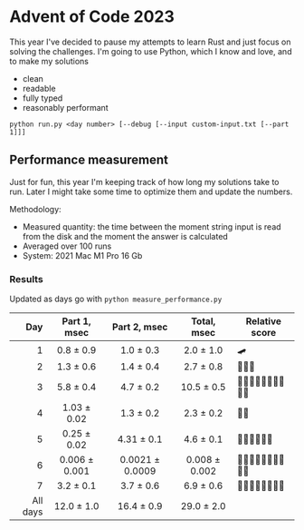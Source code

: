# Advent of Code 2023

This year I've decided to pause my attempts to learn Rust and just focus on solving the challenges.
I'm going to use Python, which I know and love, and to make my solutions
- clean
- readable
- fully typed
- reasonably performant

```shell
python run.py <day number> [--debug [--input custom-input.txt [--part 1]]]
```

## Performance measurement

Just for fun, this year I'm keeping track of how long my solutions take to run. Later I might take some time to
optimize them and update the numbers.

Methodology:
- Measured quantity: the time between the moment string input is read from the disk and the moment the answer is calculated
- Averaged over 100 runs
- System: 2021 Mac M1 Pro 16 Gb 

### Results

Updated as days go with `python measure_performance.py`

<!-- generated table start -->
**Day** | **Part 1**, msec | **Part 2**, msec | **Total**, msec | **Relative score**
---: | :---: | :---: | :---: | ---
1 | 0.8 ± 0.9 | 1.0 ± 0.3 | 2.0 ± 1.0 | 🛹
2 | 1.3 ± 0.6 | 1.4 ± 0.4 | 2.7 ± 0.8 | 🐢🐢🐢
3 | 5.8 ± 0.4 | 4.7 ± 0.2 | 10.5 ± 0.5 | 🐢🐢🐢🐢🐢🐢🐢🐢🐢🐢
4 | 1.03 ± 0.02 | 1.3 ± 0.2 | 2.3 ± 0.2 | 🐢🐢
5 | 0.25 ± 0.02 | 4.31 ± 0.1 | 4.6 ± 0.1 | 🐢🐢🐢🐢🐢🐢
6 | 0.006 ± 0.001 | 0.0021 ± 0.0009 | 0.008 ± 0.002 | 🚀🚀🚀🚀🚀🚀🚀🚀🚀🚀
7 | 3.2 ± 0.1 | 3.7 ± 0.6 | 6.9 ± 0.6 | 🐢🐢🐢🐢🐢🐢🐢🐢
All days | 12.0 ± 1.0 | 16.4 ± 0.9 | 29.0 ± 2.0 | 
<!-- generated table end -->
